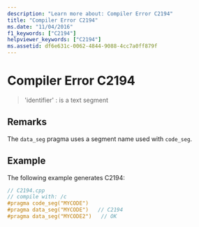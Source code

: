 ```yaml
---
description: "Learn more about: Compiler Error C2194"
title: "Compiler Error C2194"
ms.date: "11/04/2016"
f1_keywords: ["C2194"]
helpviewer_keywords: ["C2194"]
ms.assetid: df6e631c-0062-4844-9088-4cc7a0ff879f
---
```

# Compiler Error C2194

> 'identifier' : is a text segment

## Remarks

The `data_seg` pragma uses a segment name used with `code_seg`.

## Example

The following example generates C2194:

```cpp
// C2194.cpp
// compile with: /c
#pragma code_seg("MYCODE")
#pragma data_seg("MYCODE")   // C2194
#pragma data_seg("MYCODE2")   // OK
```

